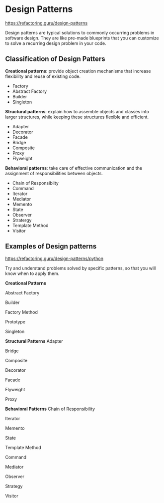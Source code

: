 # Design Patterns
https://refactoring.guru/design-patterns

Design patterns are typical solutions to commonly occurring problems in software design. They are like pre-made blueprints that you can customize to solve a recurring design problem in your code.

## Classification of Design Patters
**Creational patterns**: provide object creation mechanisms that increase flexibility and reuse of existing code.
- Factory
- Abstract Factory
- Builder
- Singleton

**Structural patterns**: explain how to assemble objects and classes into larger structures, while keeping these structures flexible and efficient.
- Adapter
- Decorator
- Facade
- Bridge
- Composite
- Proxy
- Flyweight

**Behavioral patterns**: take care of effective communication and the assignment of responsibilities between objects.
- Chain of Responsibiity
- Command
- Iterator
- Mediator
- Memento
- State
- Observer
- Stratergy
- Template Method
- Visitor

## Examples of Design patterns
https://refactoring.guru/design-patterns/python

Try and understand problems solved by specific patterns, so that you will know when to apply them.

**Creational Patterns**

Abstract Factory

Builder

Factory Method

Prototype

Singleton

**Structural Patterns**
Adapter

Bridge

Composite

Decorator

Facade

Flyweight

Proxy

**Behavioral Patterns**
Chain of Responsibility

Iterator

Memento

State

Template Method

Command

Mediator

Observer

Strategy

Visitor
